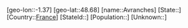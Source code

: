 ﻿---
location: [48.68,-1.37]
type: City
tags:
- geo/City


SpocWebEntityId: 28950
isDeleted: false
confidential: public

---
[geo-lon::-1.37]
[geo-lat::48.68]
[name::Avranches]
[State::]
[Country::[France](geo/Continent/Europe/France.md)]
[StateId::]
[Population::]
[Unknown::]

